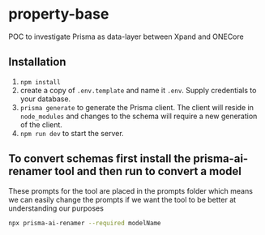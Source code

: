 # property-base

POC to investigate Prisma as data-layer between Xpand and ONECore

## Installation

1. `npm install`
2. create a copy of `.env.template` and name it `.env`. Supply credentials to your database.
3. `prisma generate` to generate the Prisma client. The client will reside in `node_modules` and changes to the schema will require a new generation of the client.
4. `npm run dev` to start the server.

## To convert schemas first install the prisma-ai-renamer tool and then run to convert a model

These prompts for the tool are placed in the prompts folder which means we can easily change the prompts if we want the tool to be better at understanding our purposes

```bash
npx prisma-ai-renamer --required modelName
```
